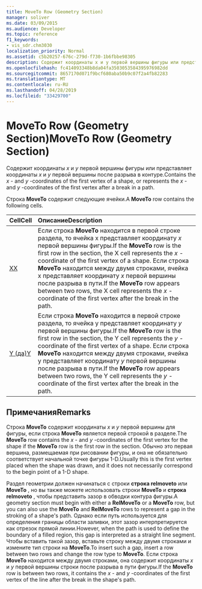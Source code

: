 ```yaml
---
title: MoveTo Row (Geometry Section)
manager: soliver
ms.date: 03/09/2015
ms.audience: Developer
ms.topic: reference
f1_keywords:
- vis_sdr.chm3030
localization_priority: Normal
ms.assetid: c5b20257-676c-279d-f730-1b6fbbe98305
description: Содержит координаты x и y первой вершины фигуры или представляет координаты x и y первой вершины после разрыва в контуре.
ms.openlocfilehash: fc414093348b8da04fa3503053584395976982dd
ms.sourcegitcommit: 8657170d071f9bcf680aba50b9c07f2a4fb82283
ms.translationtype: MT
ms.contentlocale: ru-RU
ms.lasthandoff: 04/28/2019
ms.locfileid: "33429700"
---
```

# <a name="moveto-row-geometry-section"></a><span data-ttu-id="9a718-103">MoveTo Row (Geometry Section)</span><span class="sxs-lookup"><span data-stu-id="9a718-103">MoveTo Row (Geometry Section)</span></span>

<span data-ttu-id="9a718-104">Содержит координаты *x* и *y* первой вершины фигуры или представляет координаты *x* и *y* первой вершины после разрыва в контуре.</span><span class="sxs-lookup"><span data-stu-id="9a718-104">Contains the  *x*  - and  *y*  -coordinates of the first vertex of a shape, or represents the  *x*  - and  *y*  -coordinates of the first vertex after a break in a path.</span></span> 
  
<span data-ttu-id="9a718-105">Строка **MoveTo** содержит следующие ячейки.</span><span class="sxs-lookup"><span data-stu-id="9a718-105">A **MoveTo** row contains the following cells.</span></span> 
  
|<span data-ttu-id="9a718-106">**Cell**</span><span class="sxs-lookup"><span data-stu-id="9a718-106">**Cell**</span></span>|<span data-ttu-id="9a718-107">**Описание**</span><span class="sxs-lookup"><span data-stu-id="9a718-107">**Description**</span></span>|
|:-----|:-----|
|[<span data-ttu-id="9a718-108">X</span><span class="sxs-lookup"><span data-stu-id="9a718-108">X</span></span>](x-cell-geometry-section.md) <br/> |<span data-ttu-id="9a718-109">Если строка **MoveTo** находится в первой строке раздела, то ячейка x представляет координату *x* первой вершины фигуры.</span><span class="sxs-lookup"><span data-stu-id="9a718-109">If the **MoveTo** row is the first row in the section, the X cell represents the  *x*  -coordinate of the first vertex of a shape.</span></span> <span data-ttu-id="9a718-110">Если строка **MoveTo** находится между двумя строками, ячейка x представляет координату *x* первой вершины после разрыва в пути.</span><span class="sxs-lookup"><span data-stu-id="9a718-110">If the **MoveTo** row appears between two rows, the X cell represents the  *x*  -coordinate of the first vertex after the break in the path.</span></span>  <br/> |
|[<span data-ttu-id="9a718-111">Y (да)</span><span class="sxs-lookup"><span data-stu-id="9a718-111">Y</span></span>](y-cell-geometry-section.md) <br/> |<span data-ttu-id="9a718-112">Если строка **MoveTo** находится в первой строке раздела, то ячейка y представляет координату *y* первой вершины фигуры.</span><span class="sxs-lookup"><span data-stu-id="9a718-112">If the **MoveTo** row is the first row in the section, the Y cell represents the  *y*  -coordinate of the first vertex of a shape.</span></span> <span data-ttu-id="9a718-113">Если строка **MoveTo** находится между двумя строками, ячейка y представляет координату *y* первой вершины после разрыва в пути.</span><span class="sxs-lookup"><span data-stu-id="9a718-113">If the **MoveTo** row appears between two rows, the Y cell represents the  *y*  -coordinate of the first vertex after the break in the path.</span></span>  <br/> |
   
## <a name="remarks"></a><span data-ttu-id="9a718-114">Примечания</span><span class="sxs-lookup"><span data-stu-id="9a718-114">Remarks</span></span>

<span data-ttu-id="9a718-115">Строка **MoveTo** содержит координаты *x* и *y* первой вершины для фигуры, если строка **MoveTo** является первой строкой в разделе.</span><span class="sxs-lookup"><span data-stu-id="9a718-115">The **MoveTo** row contains the  *x*  - and  *y*  -coordinates of the first vertex for the shape if the **MoveTo** row is the first row in the section.</span></span> <span data-ttu-id="9a718-116">Обычно это первая вершина, размещаемая при рисовании фигуры, и она не обязательно соответствует начальной точке фигуры 1-D.</span><span class="sxs-lookup"><span data-stu-id="9a718-116">Usually this is the first vertex placed when the shape was drawn, and it does not necessarily correspond to the begin point of a 1-D shape.</span></span> 
  
<span data-ttu-id="9a718-117">Раздел геометрии должен начинаться с строки **строка relmoveto** или **MoveTo** , но вы также можете использовать строки **MoveTo** и **строка relmoveto** , чтобы представить зазор в обводки контура фигуры.</span><span class="sxs-lookup"><span data-stu-id="9a718-117">A geometry section must begin with either a **RelMoveTo** or a **MoveTo** row, but you can also use the **MoveTo** and **RelMoveTo** rows to represent a gap in the stroking of a shape's path.</span></span> <span data-ttu-id="9a718-118">Однако если путь используется для определения границы области заливки, этот зазор интерпретируется как отрезок прямой линии.</span><span class="sxs-lookup"><span data-stu-id="9a718-118">However, when the path is used to define the boundary of a filled region, this gap is interpreted as a straight line segment.</span></span> <span data-ttu-id="9a718-119">Чтобы вставить такой зазор, вставьте строку между двумя строками и измените тип строки на **MoveTo**.</span><span class="sxs-lookup"><span data-stu-id="9a718-119">To insert such a gap, insert a row between two rows and change the row type to **MoveTo**.</span></span> <span data-ttu-id="9a718-120">Если строка **MoveTo** находится между двумя строками, она содержит координаты *x* и *y* первой вершины строки после разрыва в пути фигуры.</span><span class="sxs-lookup"><span data-stu-id="9a718-120">If the **MoveTo** row is between two rows, it contains the  *x*  - and  *y*  -coordinates of the first vertex of the line after the break in the shape's path.</span></span> 
  

